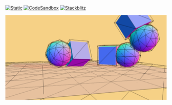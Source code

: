 [![Static](https://img.shields.io/badge/demo-%23646CFF.svg?logo=html5&logoColor=white)](https://pmndrs.github.io/examples/simple-physics-demo-with-debug-bounds)
[![CodeSandbox](https://img.shields.io/badge/codesandbox-040404?logo=codesandbox&logoColor=DBDBDB)](https://codesandbox.io/s/github/pmndrs/examples/tree/main/demos/simple-physics-demo-with-debug-bounds)
[![Stackblitz](https://img.shields.io/badge/stackblitz-fff?logo=Stackblitz&logoColor=1389FD)](https://stackblitz.com/github/pmndrs/examples/tree/main/demos/simple-physics-demo-with-debug-bounds)

![](thumbnail.png)
